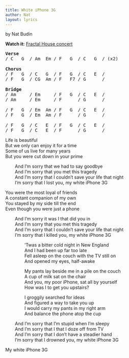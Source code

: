 ```yaml
---
title: White iPhone 3G
author: Nat
layout: lyrics
---
```

by Nat Budin

**Watch it:** <a href="https://www.youtube.com/watch?v=_i-KKZoMwJk" target="_blank">Fractal House concert</a>

<pre><strong>Verse</strong>
/ C   G  / Am  Em / F   G  / C   G  / (x2)

<strong>Chorus</strong>
/ F   G  / C   G  / F   G  / C   E  /
/ F   G  / CG  Am / F   F7 / G      /

<strong>Bridge</strong>
/ Am     / Em     / F   G  / C   E  /
/ Am     / Em     / F      / G      /

/ F   G  / Em  Am / F   G  / C   E  /
/ F   G  / Em  Am / F      / G      /

/ F   G  / C   E  / F   G  / C   E  /
/ F   G  / C   E  / F      / G      /</pre>

Life is beautiful<br/>
But we only can enjoy it for a time<br/>
Some of us live for many years<br/>
But you were cut down in your prime

<p style="margin-left: 30px">
  And I’m sorry that we had to say goodbye<br/>
  And I’m sorry that you met this tragedy<br/>
  And I’m sorry that I couldn’t save your life that night<br/>
  I’m sorry that I lost you, my white iPhone 3G
</p>

You were the most loyal of friends<br/>
A constant companion of my own<br/>
You stayed by my side till the end<br/>
Even though you were just a phone

<p style="margin-left: 30px">
  And I’m sorry it was I that did you in<br/>
  And I’m sorry that you met this tragedy<br/>
  And I’m sorry that I couldn’t save your life that night<br/>
  I’m sorry that I killed you, my white iPhone 3G
</p>

<p style="margin-left: 60px">
  ’Twas a bitter cold night in New England<br/>
  And I had been up far too late<br/>
  Fell asleep on the couch with the TV still on<br/>
  And opened my eyes, half-awake
</p>

<p style="margin-left: 60px">
  My pants lay beside me in a pile on the couch<br/>
  A cup of milk sat on the chair<br/>
  And you, my poor iPhone, sat all by yourself<br/>
  How was I to get you upstairs?
</p>

<p style="margin-left: 60px">
  I groggily searched for ideas<br/>
  And figured a way to take you up<br/>
  I would carry my pants in my right arm<br/>
  And balance the phone atop the cup
</p>

<p style="margin-left: 30px">
  And I’m sorry that I’m stupid when I’m sleepy<br/>
  And I’m sorry that I that I doze off from TV<br/>
  And I’m sorry that I don’t have a steadier hand<br/>
  I’m sorry that I drowned you, my white iPhone 3G
</p>

My white iPhone 3G